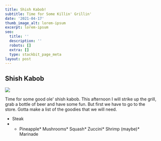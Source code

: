 ```yaml
---
title: Shish Kabob!
subtitle: Time for Some Killin' Grillin'
date: '2021-04-17'
thumb_image_alt: lorem-ipsum
excerpt: lorem-ipsum
seo:
  title: ''
  description: ''
  robots: []
  extra: []
  type: stackbit_page_meta
layout: post
---
```

## Shish Kabob

![](/images/evan-wise-D99y38Na5Xo-unsplash.jpg)

Time for some good ole' shish kabob. This afternoon I will strike up the grill, grab a bottle of beer and have some fun. But first we have to go to the store. Gotta make a list of the goodies that we will need. 

*   Steak
*   *   Pineapple*   Mushrooms*   Squash*   Zuccini*   Shrimp (maybe)*   Marinade

